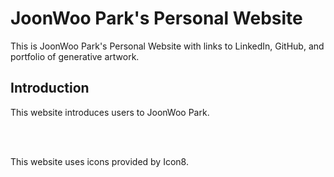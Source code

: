 # JoonWoo Park's Personal Website

This is JoonWoo Park's Personal Website with links to LinkedIn, GitHub, and portfolio of generative artwork.

## Introduction

This website introduces users to JoonWoo Park. 

<br>
<br>

This website uses icons provided by Icon8.
